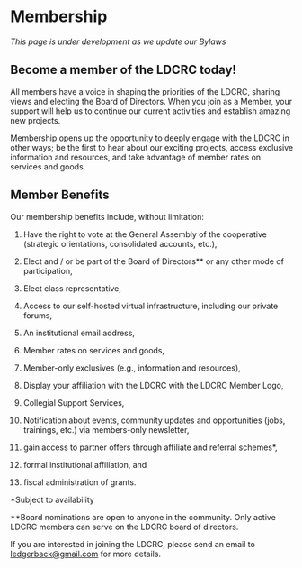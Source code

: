 # Membership


*This page is under development as we update our Bylaws*

## Become a member of the LDCRC today!

All members have a voice in shaping the priorities of the LDCRC, sharing views and electing the Board of Directors. When you join as a Member, your support will help us to continue our current activities and establish amazing new projects.

Membership opens up the opportunity to deeply engage with the LDCRC in other ways; be the first to hear about our exciting projects, access exclusive information and resources, and take advantage of member rates on services and goods. 

## Member Benefits

Our membership benefits include, without limitation: 

1.  Have the right to vote at the General Assembly of the cooperative (strategic orientations, consolidated accounts, etc.), 
    
2.  Elect and / or be part of the Board of Directors** or any other mode of participation, 
    
3.  Elect class representative,
    
5.  Access to our self-hosted virtual infrastructure, including our private forums,

7.  An institutional email address,
    
9.  Member rates on services and goods,
    
10.  Member-only exclusives (e.g., information and resources),
    
11.  Display your affiliation with the LDCRC with the LDCRC Member Logo,
    
12.  Collegial Support Services,
    
13.  Notification about events, community updates and opportunities (jobs, trainings, etc.) via members-only newsletter,
    
14.  gain access to partner offers through affiliate and referral schemes*,
15.  formal institutional affiliation, and
16.  fiscal administration of grants.
    

*Subject to availability

**Board nominations are open to anyone in the community. Only active LDCRC members can serve on the LDCRC board of directors.



If you are interested in joining the LDCRC, please send an email to [ledgerback@gmail.com](mailto:ledgerback@gmail.com?subject=Membership) for more details. 

